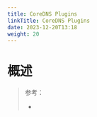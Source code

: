 ```yaml
---
title: CoreDNS Plugins
linkTitle: CoreDNS Plugins
date: 2023-12-20T13:18
weight: 20
---
```


# 概述

> 参考：
> 
> -


